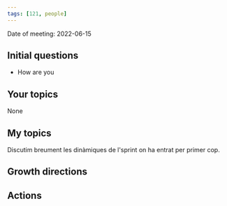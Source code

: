```yaml
---
tags: [121, people]
---
```


Date of meeting: 2022-06-15

## Initial questions
- How are you
 
## Your topics
None
## My topics
Discutim breument les dinàmiques de l'sprint on ha entrat per primer cop.
## Growth directions

## Actions
